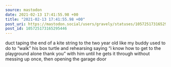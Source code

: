 ```yaml
---
source: mastodon
date: 2021-02-13 17:41:55.98 +00
title: "2021-02-13 17:41:55.98 +00"
post_uri: https://mastodon.social/users/gravely/statuses/105725173165295446
post_id: 105725173165295446
---
```

duct taping the end of a kite string to the two year old like my buddy used to do to “walk” his box turtle and rehearsing saying “i know how to get to the playground alone thank you” with him until he gets it through without messing up once, then opening the garage door


